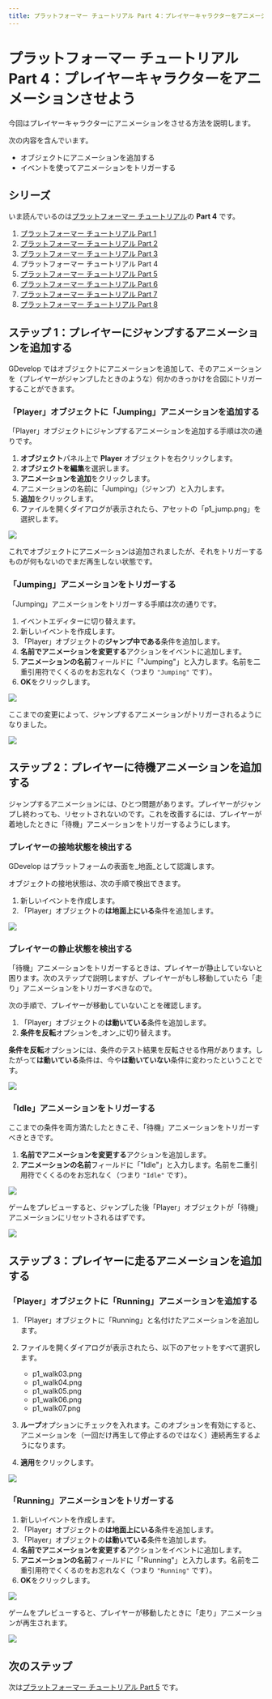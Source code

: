 ```yaml
---
title: プラットフォーマー チュートリアル Part 4：プレイヤーキャラクターをアニメーションさせよう
---
```

# プラットフォーマー チュートリアル Part 4：プレイヤーキャラクターをアニメーションさせよう

今回はプレイヤーキャラクターにアニメーションをさせる方法を説明します。

次の内容を含んでいます。

- オブジェクトにアニメーションを追加する
- イベントを使ってアニメーションをトリガーする

## シリーズ

いま読んでいるのは[プラットフォーマー チュートリアル](/ja/gdevelop5/tutorials/platformer)の **Part 4** です。

1. [プラットフォーマー チュートリアル Part 1](/ja/gdevelop5/tutorials/platformer)
2. [プラットフォーマー チュートリアル Part 2](/ja/gdevelop5/tutorials/platformer/part-2)
3. [プラットフォーマー チュートリアル Part 3](/ja/gdevelop5/tutorials/platformer/part-3)
4. プラットフォーマー チュートリアル Part 4
5. [プラットフォーマー チュートリアル Part 5](/ja/gdevelop5/tutorials/platformer/part-5)
6. [プラットフォーマー チュートリアル Part 6](/ja/gdevelop5/tutorials/platformer/part-6)
7. [プラットフォーマー チュートリアル Part 7](/ja/gdevelop5/tutorials/platformer/part-7)
8. [プラットフォーマー チュートリアル Part 8](/ja/gdevelop5/tutorials/platformer/part-8)


## ステップ 1：プレイヤーにジャンプするアニメーションを追加する

GDevelop ではオブジェクトにアニメーションを追加して、そのアニメーションを（プレイヤーがジャンプしたときのような）何かのきっかけを合図にトリガーすることができます。

### 「Player」オブジェクトに「Jumping」アニメーションを追加する

「Player」オブジェクトにジャンプするアニメーションを追加する手順は次の通りです。

1. **オブジェクト**パネル上で **Player** オブジェクトを右クリックします。
2. **オブジェクトを編集**を選択します。
3. **アニメーションを追加**をクリックします。
4. アニメーションの名前に「Jumping」（ジャンプ）と入力します。
5. **追加**をクリックします。
6. ファイルを開くダイアログが表示されたら、アセットの「p1_jump.png」を選択します。

![](/gdevelop5/tutorials/platformer/part-4-01.jpg)

これでオブジェクトにアニメーションは追加されましたが、それをトリガーするものが何もないのでまだ再生しない状態です。

### 「Jumping」アニメーションをトリガーする

「Jumping」アニメーションをトリガーする手順は次の通りです。

1. イベントエディターに切り替えます。
2. 新しいイベントを作成します。
3. 「Player」オブジェクトの**ジャンプ中である**条件を追加します。
4. **名前でアニメーションを変更する**アクションをイベントに追加します。
5. **アニメーションの名前**フィールドに「"Jumping"」と入力します。名前を二重引用符でくくるのをお忘れなく（つまり `"Jumping"` です）。
6. **OK**をクリックします。

![](/gdevelop5/tutorials/platformer/part-4-02.jpg)

ここまでの変更によって、ジャンプするアニメーションがトリガーされるようになりました。

![](/gdevelop5/tutorials/platformer/part-4-03.gif)

## ステップ 2：プレイヤーに待機アニメーションを追加する

ジャンプするアニメーションには、ひとつ問題があります。プレイヤーがジャンプし終わっても、リセットされないのです。これを改善するには、プレイヤーが着地したときに「待機」アニメーションをトリガーするようにします。

### プレイヤーの接地状態を検出する

GDevelop はプラットフォームの表面を_地面_として認識します。

オブジェクトの接地状態は、次の手順で検出できます。

1. 新しいイベントを作成します。
2. 「Player」オブジェクトの**は地面上にいる**条件を追加します。

![](/gdevelop5/tutorials/platformer/part-4-04.jpg)

### プレイヤーの静止状態を検出する

「待機」アニメーションをトリガーするときは、プレイヤーが静止していないと困ります。次のステップで説明しますが、プレイヤーがもし移動していたら「走り」アニメーションをトリガーすべきなので。

次の手順で、プレイヤーが移動していないことを確認します。

1. 「Player」オブジェクトの**は動いている**条件を追加します。
2. **条件を反転**オプションを_オン_に切り替えます。

**条件を反転**オプションには、条件のテスト結果を反転させる作用があります。したがって**は動いている**条件は、今や**は動いていない**条件に変わったということです。

![](/gdevelop5/tutorials/platformer/part-4-05.jpg)

### 「Idle」アニメーションをトリガーする

ここまでの条件を両方満たしたときこそ、「待機」アニメーションをトリガーすべきときです。

1. **名前でアニメーションを変更する**アクションを追加します。
2. **アニメーションの名前**フィールドに「"Idle"」と入力します。名前を二重引用符でくくるのをお忘れなく（つまり `"Idle"` です）。

![](/gdevelop5/tutorials/platformer/part-4-06.jpg)

ゲームをプレビューすると、ジャンプした後「Player」オブジェクトが「待機」アニメーションにリセットされるはずです。

![](/gdevelop5/tutorials/platformer/part-4-jumping-with-idle-animation.gif)

## ステップ 3：プレイヤーに走るアニメーションを追加する

### 「Player」オブジェクトに「Running」アニメーションを追加する

1. 「Player」オブジェクトに「Running」と名付けたアニメーションを追加します。
2. ファイルを開くダイアログが表示されたら、以下のアセットをすべて選択します。

   - p1_walk03.png
   - p1_walk04.png
   - p1_walk05.png
   - p1_walk06.png
   - p1_walk07.png
3. **ループ**オプションにチェックを入れます。このオプションを有効にすると、アニメーションを（一回だけ再生して停止するのではなく）連続再生するようになります。
4. **適用**をクリックします。

![](/gdevelop5/tutorials/platformer/part-4-07.jpg)

### 「Running」アニメーションをトリガーする

1. 新しいイベントを作成します。
2. 「Player」オブジェクトの**は地面上にいる**条件を追加します。
3. 「Player」オブジェクトの**は動いている**条件を追加します。
4. **名前でアニメーションを変更する**アクションをイベントに追加します。
5. **アニメーションの名前**フィールドに「"Running"」と入力します。名前を二重引用符でくくるのをお忘れなく（つまり `"Running"` です）。
6. **OK**をクリックします。

![](/gdevelop5/tutorials/platformer/part-4-08.jpg)

ゲームをプレビューすると、プレイヤーが移動したときに「走り」アニメーションが再生されます。

![](/gdevelop5/tutorials/platformer/part-4-running-animation.gif)

## 次のステップ

次は[プラットフォーマー チュートリアル Part 5](/ja/gdevelop5/tutorials/platformer/part-5) です。